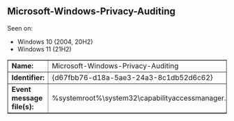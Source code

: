 ## Microsoft-Windows-Privacy-Auditing

Seen on:
* Windows 10 (2004, 20H2)
* Windows 11 (21H2)

<table border="1" class="docutils">
  <tbody>
    <tr>
      <td><b>Name:</b></td>
      <td>Microsoft-Windows-Privacy-Auditing</td>
    </tr>
    <tr>
      <td><b>Identifier:</b></td>
      <td>{d67fbb76-d18a-5ae3-24a3-8c1db52d6c62}</td>
    </tr>
    <tr>
      <td><b>Event message file(s):</b></td>
      <td>%systemroot%\system32\capabilityaccessmanager.dll</td>
    </tr>
  </tbody>
</table>

&nbsp;

